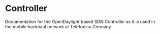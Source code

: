 # Controller
Documentation for the OpenDaylight based SDN Controller as it is used in the mobile backhaul network at Telefonica Germany.


